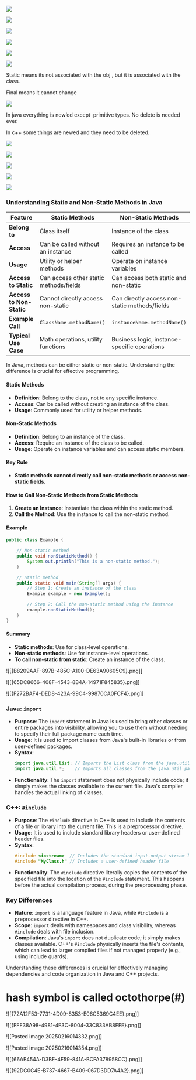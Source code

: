 
![](file:///C:/Users/praty/AppData/Local/Temp/msohtmlclip1/01/clip_image002.png)

![](file:///C:/Users/praty/AppData/Local/Temp/msohtmlclip1/01/clip_image004.jpg)

![](file:///C:/Users/praty/AppData/Local/Temp/msohtmlclip1/01/clip_image006.jpg)

![](file:///C:/Users/praty/AppData/Local/Temp/msohtmlclip1/01/clip_image008.png)

![](file:///C:/Users/praty/AppData/Local/Temp/msohtmlclip1/01/clip_image010.png)

![](file:///C:/Users/praty/AppData/Local/Temp/msohtmlclip1/01/clip_image012.jpg)

Static means its not associated with the obj , but it is associated with the class.

Final means it cannot change

![](file:///C:/Users/praty/AppData/Local/Temp/msohtmlclip1/01/clip_image014.png)

In java everything is new’ed except  primitive types. No delete is needed ever.

In c++ some things are newed and they need to be deleted.

![](file:///C:/Users/praty/AppData/Local/Temp/msohtmlclip1/01/clip_image016.png)

![](file:///C:/Users/praty/AppData/Local/Temp/msohtmlclip1/01/clip_image018.png)

![](file:///C:/Users/praty/AppData/Local/Temp/msohtmlclip1/01/clip_image020.png)

![](file:///C:/Users/praty/AppData/Local/Temp/msohtmlclip1/01/clip_image022.png)

![](file:///C:/Users/praty/AppData/Local/Temp/msohtmlclip1/01/clip_image024.png)

### Understanding Static and Non-Static Methods in Java



| Feature                  | Static Methods                         | Non-Static Methods                            |
| ------------------------ | -------------------------------------- | --------------------------------------------- |
| **Belong to**            | Class itself                           | Instance of the class                         |
| **Access**               | Can be called without an instance      | Requires an instance to be called             |
| **Usage**                | Utility or helper methods              | Operate on instance variables                 |
| **Access to Static**     | Can access other static methods/fields | Can access both static and non-static         |
| **Access to Non-Static** | Cannot directly access non-static      | Can directly access non-static methods/fields |
| **Example Call**         | `ClassName.methodName()`               | `instanceName.methodName()`                   |
| **Typical Use Case**     | Math operations, utility functions     | Business logic, instance-specific operations  |


In Java, methods can be either static or non-static. Understanding the difference is crucial for effective programming.

#### Static Methods

- **Definition**: Belong to the class, not to any specific instance.
- **Access**: Can be called without creating an instance of the class.
- **Usage**: Commonly used for utility or helper methods.

#### Non-Static Methods

- **Definition**: Belong to an instance of the class.
- **Access**: Require an instance of the class to be called.
- **Usage**: Operate on instance variables and can access static members.

#### Key Rule

- **Static methods cannot directly call non-static methods or access non-static fields.**

#### How to Call Non-Static Methods from Static Methods

1. **Create an Instance**: Instantiate the class within the static method.
2. **Call the Method**: Use the instance to call the non-static method.

#### Example

```java
public class Example {

    // Non-static method
    public void nonStaticMethod() {
        System.out.println("This is a non-static method.");
    }

    // Static method
    public static void main(String[] args) {
        // Step 1: Create an instance of the class
        Example example = new Example();

        // Step 2: Call the non-static method using the instance
        example.nonStaticMethod();
    }
}
```

#### Summary

- **Static methods**: Use for class-level operations.
- **Non-static methods**: Use for instance-level operations.
- **To call non-static from static**: Create an instance of the class.

![[{B8209AAF-897B-485C-A100-DE63A90605C9}.png]]


![[{65DC8666-408F-4543-8B4A-14971F845835}.png]]

![[{F272BAF4-DED8-423A-99C4-99870CA0FCF4}.png]]

### Java: `import`

- **Purpose**: The `import` statement in Java is used to bring other classes or entire packages into visibility, allowing you to use them without needing to specify their full package name each time.
- **Usage**: It is used to import classes from Java's built-in libraries or from user-defined packages.
- **Syntax**: 
  ```java
  import java.util.List; // Imports the List class from the java.util package
  import java.util.*;    // Imports all classes from the java.util package
  ```
- **Functionality**: The `import` statement does not physically include code; it simply makes the classes available to the current file. Java's compiler handles the actual linking of classes.

### C++: `#include`

- **Purpose**: The `#include` directive in C++ is used to include the contents of a file or library into the current file. This is a preprocessor directive.
- **Usage**: It is used to include standard library headers or user-defined header files.
- **Syntax**:
  ```cpp
  #include <iostream>  // Includes the standard input-output stream library
  #include "MyClass.h" // Includes a user-defined header file
  ```
- **Functionality**: The `#include` directive literally copies the contents of the specified file into the location of the `#include` statement. This happens before the actual compilation process, during the preprocessing phase.

### Key Differences

- **Nature**: `import` is a language feature in Java, while `#include` is a preprocessor directive in C++.
- **Scope**: `import` deals with namespaces and class visibility, whereas `#include` deals with file inclusion.
- **Compilation**: Java's `import` does not duplicate code; it simply makes classes available. C++'s `#include` physically inserts the file's contents, which can lead to larger compiled files if not managed properly (e.g., using include guards).

Understanding these differences is crucial for effectively managing dependencies and code organization in Java and C++ projects.

# hash symbol is called octothorpe(#)

![[{72A12F53-7731-4D09-8353-E06C5369C4EE}.png]]


![[{FFF38A98-4981-4F3C-8004-33C833AB8FFE}.png]]


![[Pasted image 20250216014332.png]]


![[Pasted image 20250216014354.png]]

![[{66AE454A-D3BE-4F59-841A-BCFA378958CC}.png]]

![[{92DC0C4E-B737-4667-B409-067D3DD7A4A2}.png]]
